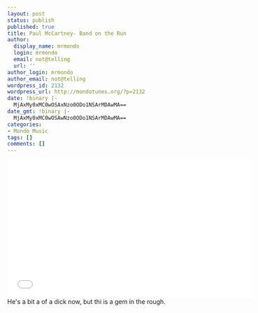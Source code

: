 ```yaml
---
layout: post
status: publish
published: true
title: Paul McCartney- Band on the Run
author:
  display_name: mrmondo
  login: mrmondo
  email: not@telling
  url: ''
author_login: mrmondo
author_email: not@telling
wordpress_id: 2132
wordpress_url: http://mondotunes.org/?p=2132
date: !binary |-
  MjAxMy0xMC0wOSAxNzo0ODo1NSArMDAwMA==
date_gmt: !binary |-
  MjAxMy0xMC0wOSAwNzo0ODo1NSArMDAwMA==
categories:
- Mondo Music
tags: []
comments: []
---
```

<iframe width="560" height="315" src="//www.youtube.com/embed/S7D65IomNYY" frameborder="0"> </iframe>
He's a bit a of a dick now, but thi is a gem in the rough.
